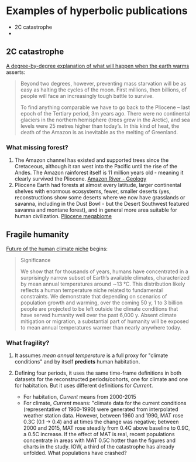 # Examples of hyperbolic publications

- 2C catastrophe
- 
## 2C catastrophe

[A degree-by-degree explanation of what will happen when the earth warms](http://globalwarming.berrens.nl/globalwarming.htm) asserts:

  > Beyond two degrees, however, preventing mass starvation will be as easy as halting the cycles of the moon. First millions, then billions, of people will face an increasingly tough battle to survive.
  >
  > To find anything comparable we have to go back to the Pliocene – last epoch of the Tertiary period, 3m years ago. There were no continental glaciers in the northern hemisphere (trees grew in the Arctic), and sea levels were 25 metres higher than today’s. In this kind of heat, the death of the Amazon is as inevitable as the melting of Greenland.

### What missing forest?

1. The Amazon channel has existed and supported trees since the Cretaceous, although it ran west into the Pacific until the rise of the Andes. The Amazon rainforest itself is 11 million years old - meaning it clearly survived the Pliocene. [Amazon River - Geology](https://en.wikipedia.org/wiki/Amazon_River#Geology)
1. Pliocene Earth had forests at almost every latitude, larger continental shelves with enormous ecosystems, fewer, smaller deserts (yes, reconstructions show some deserts where we now have grasslands or savanna, including in the Dust Bowl - but the Desert Southwest featured savanna and montane forest), and in general more area suitable for human civilization. [Pliocene megabiome](http://en.m.wikipedia.org/wiki/File:Pliocene_megabiome.png)

## Fragile humanity

[Future of the human climate niche](https://www.pnas.org/content/117/21/11350) begins:

  > Significance
  >
  > We show that for thousands of years, humans have concentrated in a surprisingly narrow subset of Earth’s available climates, characterized by mean annual temperatures around ∼13 °C. This distribution likely reflects a human temperature niche related to fundamental constraints. We demonstrate that depending on scenarios of population growth and warming, over the coming 50 y, 1 to 3 billion people are projected to be left outside the climate conditions that have served humanity well over the past 6,000 y. Absent climate mitigation or migration, a substantial part of humanity will be exposed to mean annual temperatures warmer than nearly anywhere today.

### What fragility?

1. It assumes _mean annual temperature_ is a full proxy for "climate conditions" and by itself __predicts__ human habitation.
1. Defining four periods, it uses the same time-frame definitions in both datasets for the reconstructed periods/cohorts, one for climate and one for habitation. But it uses different definitions for _Current_.

   - For habitation, _Current_ means from 2000-2015
   - For climate, _Current_ means: "climate data for the current conditions (representative of 1960-1990) were generated from interpolated weather station data.
However, between 1960 and 1990, MAT rose 0.3C (0.1 -> 0.4) and at times the change was negative; between 2000 and 2015, MAT rose steadily from 0.4C above baseline to 0.9C, a 0.5C increase. If the effect of MAT is real, recent populations concentrate in areas with MAT 0.5C hotter than the figures and charts in the study. IOW, a third of the catastrophe has already unfolded. What populations have crashed?  

